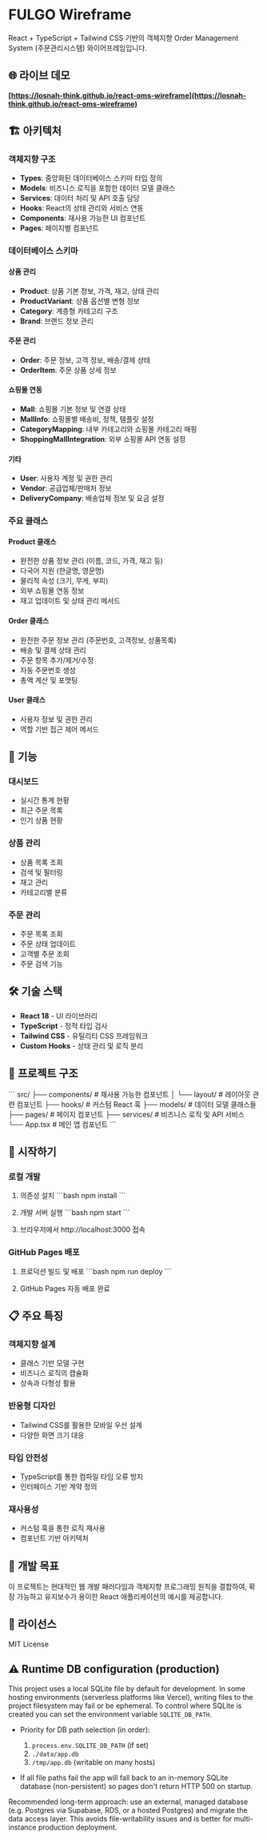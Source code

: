 # FULGO Wireframe

React + TypeScript + Tailwind CSS 기반의 객체지향 Order Management System (주문관리시스템) 와이어프레임입니다.

## 🌐 라이브 데모
**[https://losnah-think.github.io/react-oms-wireframe](https://losnah-think.github.io/react-oms-wireframe)**

## 🏗️ 아키텍처

### 객체지향 구조
- **Types**: 중앙화된 데이터베이스 스키마 타입 정의
- **Models**: 비즈니스 로직을 포함한 데이터 모델 클래스
- **Services**: 데이터 처리 및 API 호출 담당
- **Hooks**: React의 상태 관리와 서비스 연동
- **Components**: 재사용 가능한 UI 컴포넌트
- **Pages**: 페이지별 컴포넌트

### 데이터베이스 스키마

#### 상품 관리
- **Product**: 상품 기본 정보, 가격, 재고, 상태 관리
- **ProductVariant**: 상품 옵션별 변형 정보
- **Category**: 계층형 카테고리 구조
- **Brand**: 브랜드 정보 관리

#### 주문 관리
- **Order**: 주문 정보, 고객 정보, 배송/결제 상태
- **OrderItem**: 주문 상품 상세 정보

#### 쇼핑몰 연동
- **Mall**: 쇼핑몰 기본 정보 및 연결 상태
- **MallInfo**: 쇼핑몰별 배송비, 정책, 템플릿 설정
- **CategoryMapping**: 내부 카테고리와 쇼핑몰 카테고리 매핑
- **ShoppingMallIntegration**: 외부 쇼핑몰 API 연동 설정

#### 기타
- **User**: 사용자 계정 및 권한 관리
- **Vendor**: 공급업체/판매처 정보
- **DeliveryCompany**: 배송업체 정보 및 요금 설정

### 주요 클래스

#### Product 클래스
- 완전한 상품 정보 관리 (이름, 코드, 가격, 재고 등)
- 다국어 지원 (한글명, 영문명)
- 물리적 속성 (크기, 무게, 부피)
- 외부 쇼핑몰 연동 정보
- 재고 업데이트 및 상태 관리 메서드

#### Order 클래스
- 완전한 주문 정보 관리 (주문번호, 고객정보, 상품목록)
- 배송 및 결제 상태 관리
- 주문 항목 추가/제거/수정
- 자동 주문번호 생성
- 총액 계산 및 포맷팅

#### User 클래스
- 사용자 정보 및 권한 관리
- 역할 기반 접근 제어 메서드

## 🚀 기능

### 대시보드
- 실시간 통계 현황
- 최근 주문 목록
- 인기 상품 현황

### 상품 관리
- 상품 목록 조회
- 검색 및 필터링
- 재고 관리
- 카테고리별 분류

### 주문 관리  
- 주문 목록 조회
- 주문 상태 업데이트
- 고객별 주문 조회
- 주문 검색 기능

## 🛠️ 기술 스택

- **React 18** - UI 라이브러리
- **TypeScript** - 정적 타입 검사
- **Tailwind CSS** - 유틸리티 CSS 프레임워크
- **Custom Hooks** - 상태 관리 및 로직 분리

## 📁 프로젝트 구조

\`\`\`
src/
├── components/          # 재사용 가능한 컴포넌트
│   └── layout/         # 레이아웃 관련 컴포넌트
├── hooks/              # 커스텀 React 훅
├── models/             # 데이터 모델 클래스들
├── pages/              # 페이지 컴포넌트
├── services/           # 비즈니스 로직 및 API 서비스
└── App.tsx             # 메인 앱 컴포넌트
\`\`\`

## 🚀 시작하기

### 로컬 개발

1. 의존성 설치
\`\`\`bash
npm install
\`\`\`

2. 개발 서버 실행
\`\`\`bash
npm start
\`\`\`

3. 브라우저에서 http://localhost:3000 접속

### GitHub Pages 배포

1. 프로덕션 빌드 및 배포
\`\`\`bash
npm run deploy
\`\`\`

2. GitHub Pages 자동 배포 완료

## 📋 주요 특징

### 객체지향 설계
- 클래스 기반 모델 구현
- 비즈니스 로직의 캡슐화
- 상속과 다형성 활용

### 반응형 디자인
- Tailwind CSS를 활용한 모바일 우선 설계
- 다양한 화면 크기 대응

### 타입 안전성
- TypeScript를 통한 컴파일 타임 오류 방지
- 인터페이스 기반 계약 정의

### 재사용성
- 커스텀 훅을 통한 로직 재사용
- 컴포넌트 기반 아키텍처

## 🎯 개발 목표

이 프로젝트는 현대적인 웹 개발 패러다임과 객체지향 프로그래밍 원칙을 결합하여, 확장 가능하고 유지보수가 용이한 React 애플리케이션의 예시를 제공합니다.

## 📝 라이선스

MIT License

## ⚠️ Runtime DB configuration (production)

This project uses a local SQLite file by default for development. In some hosting environments (serverless platforms like Vercel), writing files to the project filesystem may fail or be ephemeral. To control where SQLite is created you can set the environment variable `SQLITE_DB_PATH`.

- Priority for DB path selection (in order):
  1. `process.env.SQLITE_DB_PATH` (if set)
  2. `./data/app.db`
  3. `/tmp/app.db` (writable on many hosts)

- If all file paths fail the app will fall back to an in-memory SQLite database (non-persistent) so pages don't return HTTP 500 on startup.

Recommended long-term approach: use an external, managed database (e.g. Postgres via Supabase, RDS, or a hosted Postgres) and migrate the data access layer. This avoids file-writability issues and is better for multi-instance production deployment.
